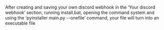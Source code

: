 After creating and saving your own discord webhook in the ‘Your discord webhook’ section, running install.bat, opening the command system and using the ‘pyinstaller main.py --onefile’ command, your file will turn into an executable file
